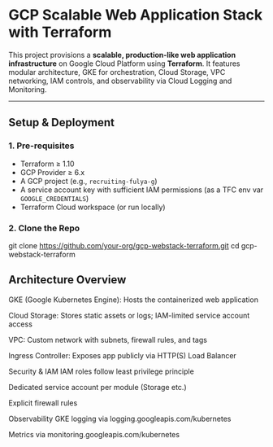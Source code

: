 # GCP Scalable Web Application Stack with Terraform

This project provisions a **scalable, production-like web application infrastructure** on Google Cloud Platform using **Terraform**. It features modular architecture, GKE for orchestration, Cloud Storage, VPC networking, IAM controls, and observability via Cloud Logging and Monitoring.

---

## Setup & Deployment

### 1. **Pre-requisites**
- Terraform ≥ 1.10
- GCP Provider ≥ 6.x
- A GCP project (e.g., `recruiting-fulya-g`)
- A service account key with sufficient IAM permissions (as a TFC env var `GOOGLE_CREDENTIALS`)
- Terraform Cloud workspace (or run locally)

### 2. **Clone the Repo**
git clone https://github.com/your-org/gcp-webstack-terraform.git
cd gcp-webstack-terraform


## Architecture Overview
GKE (Google Kubernetes Engine): Hosts the containerized web application

Cloud Storage: Stores static assets or logs; IAM-limited service account access

VPC: Custom network with subnets, firewall rules, and tags

Ingress Controller: Exposes app publicly via HTTP(S) Load Balancer

Security & IAM
IAM roles follow least privilege principle

Dedicated service account per module (Storage etc.)

Explicit firewall rules

Observability
GKE logging via logging.googleapis.com/kubernetes

Metrics via monitoring.googleapis.com/kubernetes

